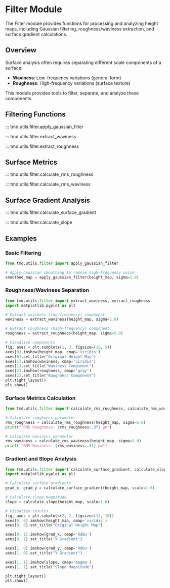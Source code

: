 # Filter Module

The Filter module provides functions for processing and analyzing height maps, including Gaussian filtering, roughness/waviness extraction, and surface gradient calculations.

## Overview

Surface analysis often requires separating different scale components of a surface:

- **Waviness**: Low-frequency variations (general form)
- **Roughness**: High-frequency variations (surface texture)

This module provides tools to filter, separate, and analyze these components.

## Filtering Functions

::: tmd.utils.filter.apply_gaussian_filter

::: tmd.utils.filter.extract_waviness

::: tmd.utils.filter.extract_roughness

## Surface Metrics

::: tmd.utils.filter.calculate_rms_roughness

::: tmd.utils.filter.calculate_rms_waviness

## Surface Gradient Analysis

::: tmd.utils.filter.calculate_surface_gradient

::: tmd.utils.filter.calculate_slope

## Examples

### Basic Filtering

```python
from tmd.utils.filter import apply_gaussian_filter

# Apply Gaussian smoothing to remove high-frequency noise
smoothed_map = apply_gaussian_filter(height_map, sigma=1.0)
```

### Roughness/Waviness Separation

```python
from tmd.utils.filter import extract_waviness, extract_roughness
import matplotlib.pyplot as plt

# Extract waviness (low-frequency) component
waviness = extract_waviness(height_map, sigma=5.0)

# Extract roughness (high-frequency) component
roughness = extract_roughness(height_map, sigma=5.0)

# Visualize components
fig, axes = plt.subplots(1, 3, figsize=(15, 5))
axes[0].imshow(height_map, cmap='viridis')
axes[0].set_title("Original Height Map")
axes[1].imshow(waviness, cmap='viridis')
axes[1].set_title("Waviness Component")
axes[2].imshow(roughness, cmap='gray')
axes[2].set_title("Roughness Component")
plt.tight_layout()
plt.show()
```

### Surface Metrics Calculation

```python
from tmd.utils.filter import calculate_rms_roughness, calculate_rms_waviness

# Calculate roughness parameter
rms_roughness = calculate_rms_roughness(height_map, sigma=5.0)
print(f"RMS Roughness: {rms_roughness:.3f} µm")

# Calculate waviness parameter
rms_waviness = calculate_rms_waviness(height_map, sigma=5.0)
print(f"RMS Waviness: {rms_waviness:.3f} µm")
```

### Gradient and Slope Analysis

```python
from tmd.utils.filter import calculate_surface_gradient, calculate_slope
import matplotlib.pyplot as plt

# Calculate surface gradients
grad_x, grad_y = calculate_surface_gradient(height_map, scale=1.0)

# Calculate slope magnitude
slope = calculate_slope(height_map, scale=1.0)

# Visualize results
fig, axes = plt.subplots(2, 2, figsize=(12, 10))
axes[0, 0].imshow(height_map, cmap='viridis')
axes[0, 0].set_title("Original Height Map")

axes[0, 1].imshow(grad_x, cmap='RdBu')
axes[0, 1].set_title("X Gradient")

axes[1, 0].imshow(grad_y, cmap='RdBu')
axes[1, 0].set_title("Y Gradient")

axes[1, 1].imshow(slope, cmap='magma')
axes[1, 1].set_title("Slope Magnitude")

plt.tight_layout()
plt.show()
```
